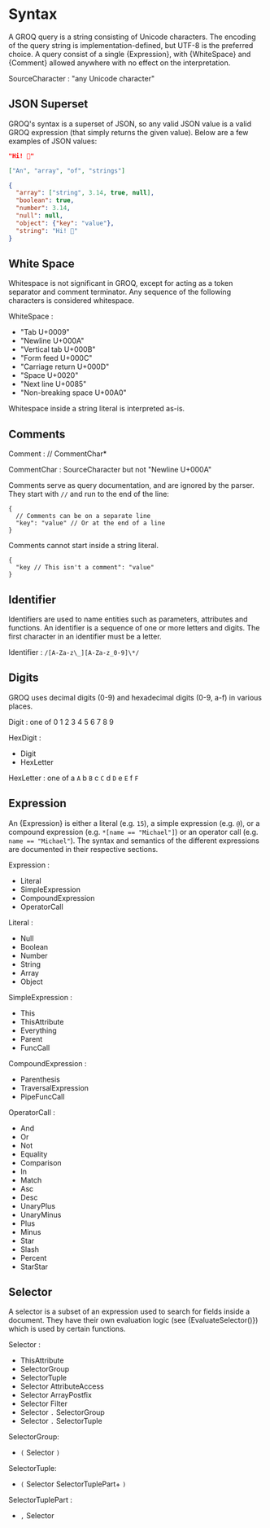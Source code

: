 # Syntax

A GROQ query is a string consisting of Unicode characters. The encoding of the query string is implementation-defined, but UTF-8 is the preferred choice. A query consist of a single {Expression}, with {WhiteSpace} and {Comment} allowed anywhere with no effect on the interpretation.

SourceCharacter : "any Unicode character"

## JSON Superset

GROQ's syntax is a superset of JSON, so any valid JSON value is a valid GROQ expression (that simply returns the given value). Below are a few examples of JSON values:

```json
"Hi! 👋"
```

```json
["An", "array", "of", "strings"]
```

```json
{
  "array": ["string", 3.14, true, null],
  "boolean": true,
  "number": 3.14,
  "null": null,
  "object": {"key": "value"},
  "string": "Hi! 👋"
}
```

## White Space

Whitespace is not significant in GROQ, except for acting as a token separator and comment terminator. Any sequence of the following characters is considered whitespace.

WhiteSpace :

- "Tab U+0009"
- "Newline U+000A"
- "Vertical tab U+000B"
- "Form feed U+000C"
- "Carriage return U+000D"
- "Space U+0020"
- "Next line U+0085"
- "Non-breaking space U+00A0"

Whitespace inside a string literal is interpreted as-is.

## Comments

Comment : // CommentChar\*

CommentChar : SourceCharacter but not "Newline U+000A"

Comments serve as query documentation, and are ignored by the parser. They start with `//` and run to the end of the line:

```example
{
  // Comments can be on a separate line
  "key": "value" // Or at the end of a line
}
```

Comments cannot start inside a string literal.

```example
{
  "key // This isn't a comment": "value"
}
```

## Identifier

Identifiers are used to name entities such as parameters, attributes and functions. An identifier is a sequence of one or more letters and digits. The first character in an identifier must be a letter.

Identifier : `/[A-Za-z\_][A-Za-z_0-9]\*/`

## Digits

GROQ uses decimal digits (0-9) and hexadecimal digits (0-9, a-f) in various places.

Digit : one of 0 1 2 3 4 5 6 7 8 9

HexDigit :

- Digit
- HexLetter

HexLetter : one of a `A` b `B` c `C` d `D` e `E` f `F`

## Expression

An {Expression} is either a literal (e.g. `15`), a simple expression (e.g. `@`), or a compound expression (e.g. `*[name == "Michael"]`) or an operator call (e.g. `name == "Michael"`). The syntax and semantics of the different expressions are documented in their respective sections.

Expression :

- Literal
- SimpleExpression
- CompoundExpression
- OperatorCall

Literal :

- Null
- Boolean
- Number
- String
- Array
- Object

SimpleExpression :

- This
- ThisAttribute
- Everything
- Parent
- FuncCall

CompoundExpression :

- Parenthesis
- TraversalExpression
- PipeFuncCall

OperatorCall :

- And
- Or
- Not
- Equality
- Comparison
- In
- Match
- Asc
- Desc
- UnaryPlus
- UnaryMinus
- Plus
- Minus
- Star
- Slash
- Percent
- StarStar

## Selector

A selector is a subset of an expression used to search for fields inside a document.
They have their own evaluation logic (see {EvaluateSelector()}) which is used by certain functions.

Selector :

- ThisAttribute
- SelectorGroup
- SelectorTuple
- Selector AttributeAccess
- Selector ArrayPostfix
- Selector Filter
- Selector `.` SelectorGroup
- Selector `.` SelectorTuple

SelectorGroup:

- `(` Selector `)`

SelectorTuple:

- `(` Selector SelectorTuplePart+ `)`

SelectorTuplePart :

- `,` Selector
